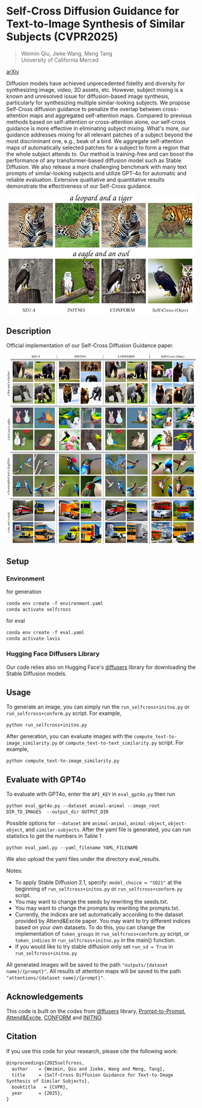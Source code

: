 # Self-Cross Diffusion Guidance for Text-to-Image Synthesis of Similar Subjects (CVPR2025)

> Weimin Qiu, Jieke Wang, Meng Tang  
> University of California Merced

[arXiv](https://arxiv.org/abs/2411.18936)

Diffusion models have achieved unprecedented fidelity and diversity for synthesizing image, video, 3D assets, etc. However, subject mixing is a known and unresolved issue for diffusion-based image synthesis, particularly for synthesizing multiple similar-looking subjects. We propose Self-Cross diffusion guidance to penalize the overlap between cross-attention maps and aggregated self-attention maps. Compared to previous methods based on self-attention or cross-attention alone, our self-cross guidance is more effective in eliminating subject mixing. What's more, our guidance addresses mixing for all relevant patches of a subject beyond the most discriminant one, e.g., beak of a bird. We aggregate self-attention maps of automatically selected patches for a subject to form a region that the whole subject attends to. Our method is training-free and can boost the performance of any transformer-based diffusion model such as Stable Diffusion. We also release a more challenging benchmark with many text prompts of similar-looking subjects and utilize GPT-4o for automatic and reliable evaluation. Extensive qualitative and quantitative results demonstrate the effectiveness of our Self-Cross guidance.


![Example images using different methods](examples.png "Example images using different methods")



## Description  
Official implementation of our Self-Cross Diffusion Guidance paper. 

![More example images using different methods](example2.png "More example images using different methods")

## Setup

### Environment
for generation
```
conda env create -f environment.yaml
conda activate selfcross
```
for eval
```
conda env create -f eval.yaml
conda activate lavis
```

### Hugging Face Diffusers Library
Our code relies also on Hugging Face's [diffusers](https://github.com/huggingface/diffusers) library for downloading the Stable Diffusion models. 


## Usage


To generate an image, you can simply run the `run_selfcross+initno.py` or `run_selfcross+conform.py` script. For example,
```
python run_selfcross+initno.py 
```

After generation, you can evaluate images with the `compute_text-to-image_similarity.py` or `compute_text-to-text_similarity.py` script. For example,
```
python compute_text-to-image_similarity.py
```

## Evaluate with GPT4o

To evaluate with GPT4o, enter the `API_KEY` in `eval_gpt4o.py` then run
```
python eval_gpt4o.py --dataset animal-animal --image_root DIR_TO_IMAGES  --output_dir OUTPUT_DIR 
```
Possible options for `--dataset` are `animal-animal`, `animal-object`, `object-object`, and `similar-subjects`. 
After the yaml file is generated, you can run statistics to get the numbers in Table 1
```
python eval_yaml.py --yaml_filename YAML_FILENAME
```
We also upload the yaml files under the directory eval_results.


Notes:

- To apply Stable Diffusion 2.1, specify: `model_choice = "SD21"` at the beginning of `run_selfcross+initno.py` or `run_selfcross+conform.py` script.
- You may want to change the seeds by rewriting the seeds.txt.
- You may want to change the prompts by rewriting the prompts.txt.
- Currently, the indices are set automatically according to the dataset provided by Attend&Excite paper. You may want to try different indices based on your own datasets. To do this, you can change the implementation of `token_groups` in `run_selfcross+conform.py` script, or `token_indices` in `run_selfcross+initno.py` in the main() function.
- if you would like to try stable diffusion only set `run_sd = True` in `run_selfcross+initno.py` 

All generated images will be saved to the path `"outputs/{dataset name}/{prompt}"`. All results of attention maps will be saved to the path `"attentions/{dataset name}/{prompt}"`.


## Acknowledgements 
This code is built on the codes from [diffusers](https://github.com/huggingface/diffusers) library, [Prompt-to-Prompt](https://github.com/google/prompt-to-prompt/), [Attend&Excite](https://github.com/yuval-alaluf/Attend-and-Excite), [CONFORM](https://github.com/gemlab-vt/CONFORM) and [INITNO](https://github.com/xiefan-guo/initno).

## Citation
If you use this code for your research, please cite the following work: 
```
@inproceedings{2025selfcross,
  author    = {Weimin, Qiu and Jieke, Wang and Meng, Tang},
  title     = {Self-Cross Diffusion Guidance for Text-to-Image Synthesis of Similar Subjects},
  booktitle   = {CVPR},
  year      = {2025},
}
```
